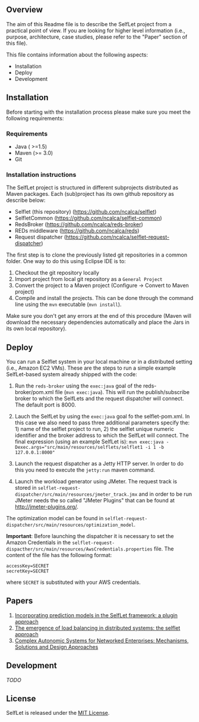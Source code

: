 ## Overview
The aim of this Readme file is to describe the SelfLet project from a practical point of view.
If you are looking for higher level information (i.e., purpose, architecture, case studies, please refer to the "Paper" section of this file).

This file contains information about the following aspects:

- Installation
- Deploy
- Development

## Installation
Before starting with the installation process please make sure you meet the following requirements:

### Requirements
- Java ( >=1.5)
- Maven (>= 3.0)
- Git

### Installation instructions
The SelfLet project is structured in different subprojects distributed as Maven packages.
Each (sub)project has its own github repository as describe below:

- Selflet (this repository) (https://github.com/ncalca/selflet)  
- SelfletCommon (https://github.com/ncalca/selflet-common)
- RedsBroker (https://github.com/ncalca/reds-broker)
- REDs middleware (https://github.com/ncalca/reds)
- Request dispatcher (https://github.com/ncalca/selflet-request-dispatcher)

The first step is to clone the previously listed git repositories in a common folder. 
One way to do this using Eclipse IDE is to:

1. Checkout the git repository locally
2. Import project from local git repository as a `General Project`
3. Convert the project to a Maven project (Configure -> Convert to Maven project)
4. Compile and install the projects. This can be done through the command line using the ```mvn``` executable (```mvn install```).

Make sure you don't get any errors at the end of this procedure (Maven will download the necessary dependencies automatically and place the Jars in its own local repository).

## Deploy
You can run a Selflet system in your local machine or in a distributed setting (i.e., Amazon EC2 VMs).
These are the steps to run a simple example SelfLet-based system already shipped with the code:

1. Run the `reds-broker` using the `exec:java` goal of the reds-broker/pom.xml file (```mvn exec:java```). This will run the publish/subscribe broker to which the SelfLets and the request dispatcher will connect. The default port is 8000.

2. Lauch the SelfLet by using the `exec:java` goal fo the selflet-pom.xml. 
In this case we also need to pass three additional parameters specify the: 1) name of the selflet project to run, 2) the selflet unique numeric identifier and the broker address to which the SelfLet will connect. The final expression (using an example SelfLet is): ```mvn exec:java -Dexec.args="src/main/resources/selflets/selflet1 -i 1 -b 127.0.0.1:8000"```

3. Launch the request dispatcher as a Jetty HTTP server. In order to do this you need to execute the ```jetty:run``` maven command.
4. Launch the workload generator using JMeter. The request track is stored in ```selflet-request-dispatcher/src/main/resources/jmeter_track.jmx``` and in order to be run JMeter needs the so called "JMeter Plugins" that can be found at http://jmeter-plugins.org/.


The optimization model can be found in ```selflet-request-dispatcher/src/main/resources/optimization_model```.

**Important**: Before launching the dispatcher it is necessary to set the Amazon Credentials in the ```selflet-request-dispacther/src/main/resources/AwsCredentials.properties``` file. The content of the file has the following format:
```
accessKey=SECRET
secretKey=SECRET
```
where ```SECRET``` is substituted with your AWS credentials.

## Papers
1. [Incorporating prediction models in the SelfLet framework: a plugin approach](http://arxiv.org/pdf/1005.2299)
2. [The emergence of load balancing in distributed systems: the selflet approach](http://home.deib.polimi.it/calcavecchia/publications/runtime_models2010.pdf)
3. [Complex Autonomic Systems for Networked Enterprises: Mechanisms, Solutions and Design Approaches](http://home.deib.polimi.it/dubois/papers/artdeco12.pdf)

## Development
*TODO*

## License

SelfLet is released under the [MIT License](http://www.opensource.org/licenses/MIT).
